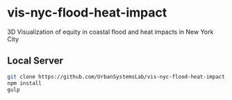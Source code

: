 # vis-nyc-flood-heat-impact
3D Visualization of equity in coastal flood and heat impacts in New York City

## Local Server
```sh
git clone https://github.com/UrbanSystemsLab/vis-nyc-flood-heat-impact .
npm install
gulp
```